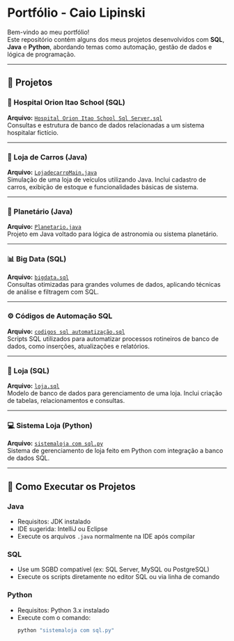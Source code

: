 # Portfólio - Caio Lipinski

Bem-vindo ao meu portfólio!  
Este repositório contém alguns dos meus projetos desenvolvidos com **SQL**, **Java** e **Python**, abordando temas como automação, gestão de dados e lógica de programação.

---

## 📁 Projetos

### 🏥 Hospital Orion Itao School (SQL)
**Arquivo:** [`Hospital Orion Itao School Sql Server.sql`](./Hospital%20Orion%20Itao%20School%20Sql%20Server.sql)  
Consultas e estrutura de banco de dados relacionadas a um sistema hospitalar fictício.

---

### 🚗 Loja de Carros (Java)
**Arquivo:** [`LojadecarroMain.java`](./LojadecarroMain.java)  
Simulação de uma loja de veículos utilizando Java. Inclui cadastro de carros, exibição de estoque e funcionalidades básicas de sistema.

---

### 🌌 Planetário (Java)
**Arquivo:** [`Planetario.java`](./Planetario.java)  
Projeto em Java voltado para lógica de astronomia ou sistema planetário.

---

### 📊 Big Data (SQL)
**Arquivo:** [`bigdata.sql`](./bigdata.sql)  
Consultas otimizadas para grandes volumes de dados, aplicando técnicas de análise e filtragem com SQL.

---

### ⚙️ Códigos de Automação SQL
**Arquivo:** [`codigos sql automatização.sql`](./codigos%20sql%20automatiza%C3%A7%C3%A3o.sql)  
Scripts SQL utilizados para automatizar processos rotineiros de banco de dados, como inserções, atualizações e relatórios.

---

### 🏬 Loja (SQL)
**Arquivo:** [`loja.sql`](./loja.sql)  
Modelo de banco de dados para gerenciamento de uma loja. Inclui criação de tabelas, relacionamentos e consultas.

---

### 💻 Sistema Loja (Python)
**Arquivo:** [`sistemaloja com sql.py`](./sistemaloja%20com%20sql.py)  
Sistema de gerenciamento de loja feito em Python com integração a banco de dados SQL.  

---

## 🚀 Como Executar os Projetos

### Java
- Requisitos: JDK instalado
- IDE sugerida: IntelliJ ou Eclipse
- Execute os arquivos `.java` normalmente na IDE após compilar

### SQL
- Use um SGBD compatível (ex: SQL Server, MySQL ou PostgreSQL)
- Execute os scripts diretamente no editor SQL ou via linha de comando

### Python
- Requisitos: Python 3.x instalado
- Execute com o comando:
  ```bash
  python "sistemaloja com sql.py"
